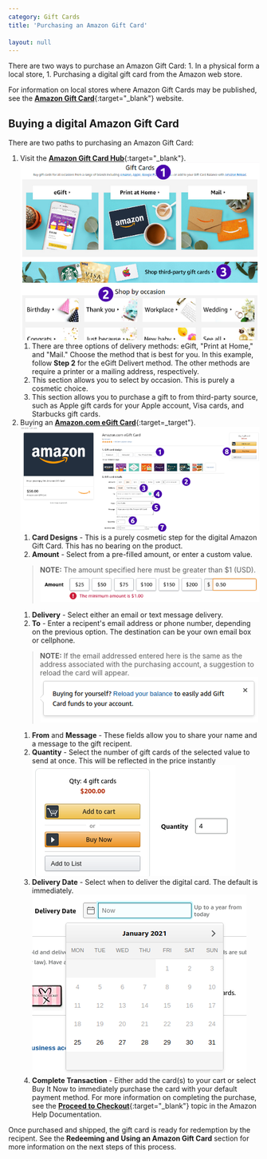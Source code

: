 ```yaml
---
category: Gift Cards
title: 'Purchasing an Amazon Gift Card'

layout: null
---
```


There are two ways to purchase an Amazon Gift Card:
    1. In a physical form a local store,
    1. Purchasing a digital gift card from the Amazon web store.

For information on local stores where Amazon Gift Cards may be published, see the [**Amazon Gift Card**](https://www.amazon.com/b/?node=13582391011){:target="_blank"} website.

## Buying a digital Amazon Gift Card

There are two paths to purchasing an Amazon Gift Card:
1. Visit the [**Amazon Gift Card Hub**](https://www.amazon.com/gift-cards/b?ie=UTF8&node=2238192011){:target="_blank"}.  
    ![Amazon Gift Card Hub](gifthub-1.png)  
    1. There are three options of delivery methods: eGift, "Print at Home," and "Mail." Choose the method that is best for you. In this example, follow **Step 2** for the eGift Delivert method. The other methods are require a printer or a mailing address, respectively.  
    1. This section allows you to select by occasion. This is purely a cosmetic choice.  
    1. This section allows you to purchase a gift to from third-party source, such as Apple gift cards for your Apple account, Visa cards, and Starbucks gift cards.
1. Buying an [**Amazon.com eGift Card**](https://www.amazon.com/Amazon-Amazon-com-eGift-Cards/dp/BT00DC6QU4){:target=_target"}.  
    ![The Purchase Details Screen for an Amazon Gift Card](giftcard-purchase.png)
    1. **Card Designs** - This is a purely cosmetic step for the digital Amazon Gift Card. This has no bearing on the product. 
    1. **Amount** - Select from a pre-filled amount, or enter a custom value.
    > **NOTE:** The amount specified here must be greater than $1 (USD).  
    ![A minimum value warning displays for any values that are less than $1.00.](min-val.png)
    1. **Delivery** - Select either an email or text message delivery.
    1. **To** - Enter a recipent's email address or phone number, depending on the previous option. The destination can be your own email box or cellphone. 
    > **NOTE:** If the email addressed entered here is the same as the address associated with the purchasing account, a suggestion to reload the card will appear.  
    ![Reloading the card is done from the Gift Card Hyb.](emailSelf.png)  
    1. **From** and **Message** - These fields allow you to share your name and a message to the gift recipent.
    1. **Quantity** - Select the number of gift cards of the selected value to send at once. This will be reflected in the price instantly
    ![The cart value multiplies per the quantity.](cartvalue.png)
    1. **Delivery Date** - Select when to deliver the digital card. The default is immediately.
    ![A calendar pops up to select a date to send the card.](selectAdate.png)
    1. **Complete Transaction** - Either add the card(s) to your cart or select Buy It Now to immediately purchase the card with your default payment method. For more information on completing the purchase, see the [**Proceed to Checkout**](https://www.amazon.com/gp/help/customer/display.html/ref=help_search_1-1?ie=UTF8&nodeId=201889290&qid=1611635317&sr=1-1){:target="_blank"} topic in the Amazon Help Documentation.

Once purchased and shipped, the gift card is ready for redemption by the recipent. See the **Redeeming and Using an Amazon Gift Card** section for more information on the next steps of this process.